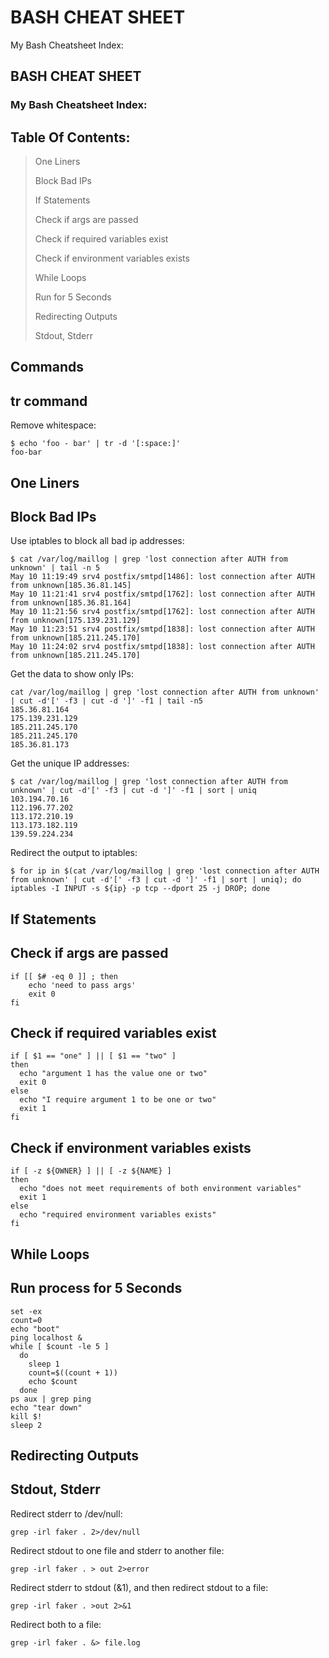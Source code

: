 # BASH CHEAT SHEET

My Bash Cheatsheet Index:

## BASH CHEAT SHEET <a id="9030"></a>

### My Bash Cheatsheet Index: <a id="b1cc"></a>

## Table Of Contents: <a id="f1e1"></a>

> One Liners
>
> Block Bad IPs
>
> If Statements
>
> Check if args are passed
>
> Check if required variables exist
>
> Check if environment variables exists
>
> While Loops
>
> Run for 5 Seconds
>
> Redirecting Outputs
>
> Stdout, Stderr

## Commands <a id="e775"></a>

## tr command <a id="bbc1"></a>

Remove whitespace:

```text
$ echo 'foo - bar' | tr -d '[:space:]'
foo-bar
```

## One Liners <a id="3b77"></a>

## Block Bad IPs <a id="371f"></a>

Use iptables to block all bad ip addresses:

```text
$ cat /var/log/maillog | grep 'lost connection after AUTH from unknown' | tail -n 5
May 10 11:19:49 srv4 postfix/smtpd[1486]: lost connection after AUTH from unknown[185.36.81.145]
May 10 11:21:41 srv4 postfix/smtpd[1762]: lost connection after AUTH from unknown[185.36.81.164]
May 10 11:21:56 srv4 postfix/smtpd[1762]: lost connection after AUTH from unknown[175.139.231.129]
May 10 11:23:51 srv4 postfix/smtpd[1838]: lost connection after AUTH from unknown[185.211.245.170]
May 10 11:24:02 srv4 postfix/smtpd[1838]: lost connection after AUTH from unknown[185.211.245.170]
```

Get the data to show only IPs:

```text
cat /var/log/maillog | grep 'lost connection after AUTH from unknown' | cut -d'[' -f3 | cut -d ']' -f1 | tail -n5
185.36.81.164
175.139.231.129
185.211.245.170
185.211.245.170
185.36.81.173
```

Get the unique IP addresses:

```text
$ cat /var/log/maillog | grep 'lost connection after AUTH from unknown' | cut -d'[' -f3 | cut -d ']' -f1 | sort | uniq
103.194.70.16
112.196.77.202
113.172.210.19
113.173.182.119
139.59.224.234
```

Redirect the output to iptables:

```text
$ for ip in $(cat /var/log/maillog | grep 'lost connection after AUTH from unknown' | cut -d'[' -f3 | cut -d ']' -f1 | sort | uniq); do iptables -I INPUT -s ${ip} -p tcp --dport 25 -j DROP; done
```

## If Statements <a id="e51b"></a>

## Check if args are passed <a id="c78a"></a>

```text
if [[ $# -eq 0 ]] ; then
    echo 'need to pass args'
    exit 0
fi
```

## Check if required variables exist <a id="1a57"></a>

```text
if [ $1 == "one" ] || [ $1 == "two" ]
then
  echo "argument 1 has the value one or two"
  exit 0
else
  echo "I require argument 1 to be one or two"
  exit 1
fi
```

## Check if environment variables exists <a id="a333"></a>

```text
if [ -z ${OWNER} ] || [ -z ${NAME} ]
then
  echo "does not meet requirements of both environment variables"
  exit 1
else
  echo "required environment variables exists"
fi
```

## While Loops <a id="9321"></a>

## Run process for 5 Seconds <a id="b307"></a>

```text
set -ex
count=0
echo "boot"
ping localhost &
while [ $count -le 5 ]
  do
    sleep 1
    count=$((count + 1))
    echo $count
  done
ps aux | grep ping
echo "tear down"
kill $!
sleep 2
```

## Redirecting Outputs <a id="b06b"></a>

## Stdout, Stderr <a id="6774"></a>

Redirect stderr to /dev/null:

```text
grep -irl faker . 2>/dev/null
```

Redirect stdout to one file and stderr to another file:

```text
grep -irl faker . > out 2>error
```

Redirect stderr to stdout \(&1\), and then redirect stdout to a file:

```text
grep -irl faker . >out 2>&1
```

Redirect both to a file:

```text
grep -irl faker . &> file.log
```

